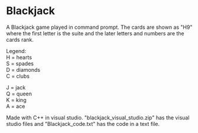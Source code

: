 # Blackjack
A Blackjack game played in command prompt. The cards are shown as "H9" where the first letter is the suite and the later letters and numbers are the cards rank.

Legend:\
H = hearts\
S = spades\
D = diamonds\
C = clubs

J = jack\
Q = queen\
K = king\
A = ace

Made with C++ in visual studio. "blackjack_visual_studio.zip" has the visual studio files and "Blackjack_code.txt" has the code in a text file. 
